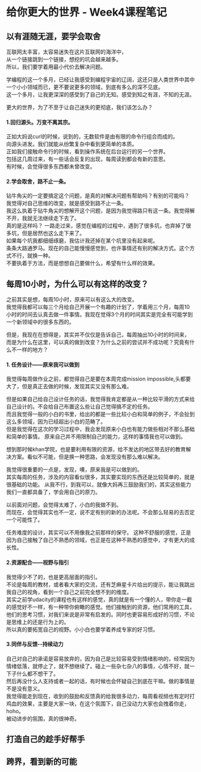 # 给你更大的世界 - Week4课程笔记

## 以有涯随无涯，要学会取舍

互联网太丰富，太容易迷失在这片互联网的海洋中，   
从一个链接跳到一个链接，想挖的坑会越来越多。  
所以，我们要学着用最小代价去解决问题。

学编程的这一个多月，已经让我感受到编程宇宙的辽阔，这还只是人类世界中其中一个小小领域而已，更不要说更多的领域，到底有多么的深不见底。  
这一个多月，让我更深深的感受到了自己的无知。感受到知之有涯，不知的无涯。  

更大的世界，为了不至于让自己迷失的更彻底，我们该怎么办？

#### 1.回归源头。万变不离其宗。
正如大妈说curl的时候，说到的，无数软件是由有限的命令行组合而成的。  
向源头进发。我们就能从纷繁复杂中看到更简单的本质。  
正如我们接触命令行的时候，看到操作系统在后台运行的另一个世界。  
包括这几周过来，有一些话会反复的出现，每周读到都会有新的意思。  
有时候，会觉得很多东西都未曾改变。

#### 2.学会取舍，路不止一条。
钻牛角尖的一定要搞定这个问题，是真的对解决问题有帮助吗？有别的可能吗？  
我觉得对自己思维的改变，就是感受到路不止一条。  
我这么执着于钻牛角尖的想解开这个问题，是因为我觉得路只有这一条。我觉得解不开，我就无法继续走下去了。  
真的是这样吗？
一路走过来，感觉在编程的过程中，遇到了很多坑，也弃掉了很多坑，但是居然也这么走下来了。  
如果每个坑我都细细琢磨，我估计我还掉在某个坑里没有起来呢。  
条条大路通罗马。现在的自己能慢慢感觉到，也许事情还有别的解决方式。这个方式不行，就换一种。  
不要执着于方法，而是想想自己要做什么，希望有什么样的效果。


## 每周10小时，为什么可以有这样的改变？

之前其实是想，每周10小时，原来可以有这么大的改变。  
我觉得我都可以每三个月给自己开展一个有趣的计划了，学着用三个月，每周10小时的时间去认真去做一件事情。我现在觉得3个月的时间其实是完全有可能学到一个新领域中的很多东西的。

但是，我现在在想得是，其实并不仅仅是告诉自己，每周抽出10小时的时间来，  
而是为什么在这里，可以真的做到改变？为什么之前的尝试并不成功呢？究竟有什么不一样的地方？

#### 1. 任务设计——原来我可以做到
我觉得每周做作业之前，都觉得自己是要在本周完成mission impossible,头都要大了，但是真正去做的时候，发现其实又没有那么难。  

但是如果自己给自己设计任务的话，我觉得我肯定都是从一种比较平滑的方式来给自己设计的。不会给自己布置这么些让自己觉得搞不定的任务。  
而且我觉得一般的小白的书里，给出的都是一些比较小白和简单的例子，不会扯到这么多领域，因为已经超出小白的范畴了。  
但是我觉得在这次的学习过程中，我会发现原来小白也有能力做些相对不那么基础和简单的事情。  原来自己并不用限制自己的能力，这样的事情我也可以做到。  

想到那时候khan学院，也是要利用有限的资源，给不发达的地区带去好的教育解决方案。看似不可能，但是换一种思路，会发现没有那么难以解决。 

我觉得很重要的一点是，发现，噢，原来我是可以做到的。  
其实每周的任务，涉及的内容看似很多，其实要实现的东西还是比较简单的，就是很基础的功能。 
从我不行，到我可以，就像大妈再三鼓励我们的，其实这些能力我们一直都具备了，学会用自己的原力。  

以前面对问题，会觉得太难了，小白的我做不到。  
而现在，会觉得其实也不一定，说不定有别的新的办法呢。不会那么轻易的去否定一个可能性了。  

任务难度的设计，其实可以不用像我之前那样的保守。 
这种不舒服的感觉，正是因为自己接触了自己不熟悉的领域，也正是在这种不熟悉的感觉中，才有更大的成长性。

#### 2.资源配合——视野与指引

我觉得少不了的，也是更高层面的指引。  
不论是每周的教材，或者看大家的交流，还有芝麻星卡片给出的提示，能让我跳出我自己的视角，看到一个自己之前完全想不到的维度。  
其实之前学udacity的课程也有这样的感觉，真的就是有一个懂的人，带你走一截的感觉好不一样，有一种带你俯瞰的感觉。他们接触到的资源，他们常用的工具，他们的思考习惯，对我们来说是非常有启发的。同时也更容易形成好的习惯，不论是思维上的还是行为上的。  
所以真的要拓宽自己的视野。小小白也要学着养成专家的好习惯。

#### 3.同伴与反馈--持续动力

自己对自己的承诺是容易放弃的，因为自己是比较容易受到情绪影响的，经常因为情绪低落，就停止了，就不想继续了。碰上一些杂七杂八的事情，心情不好，就一下子什么都不想干了。  
然后再没什么人支持或者一起的话，有时候也会怀疑自己到底在干嘛。做的事情是不是没有意义。  
我觉得能走到现在，收到的鼓励和反馈真的给我很多动力，每周看视频也有定时打鸡血的效果，主要是大家一块，在这个氛围下，自己没动力大家也会拽着你走，hoho。  
被动进步的氛围，真的很神奇。

## 打造自己的趁手好帮手

## 跨界，看到新的可能